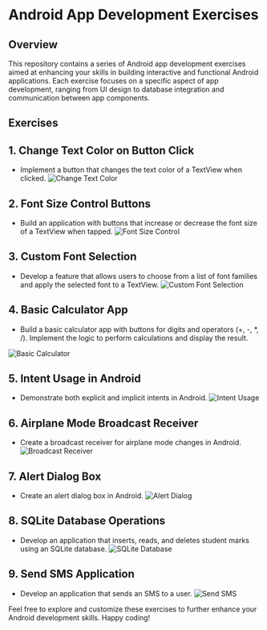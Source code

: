 # Android App Development Exercises

## Overview
This repository contains a series of Android app development exercises aimed at enhancing your skills in building interactive and functional Android applications. Each exercise focuses on a specific aspect of app development, ranging from UI design to database integration and communication between app components.

## Exercises
## 1. Change Text Color on Button Click
   - Implement a button that changes the text color of a TextView when clicked.
![Change Text Color](/images/Picture1.png)

## 2. Font Size Control Buttons
   - Build an application with buttons that increase or decrease the font size of a TextView when tapped.
![Font Size Control](/images/Picture2.png)

## 3. Custom Font Selection
   - Develop a feature that allows users to choose from a list of font families and apply the selected font to a TextView.
![Custom Font Selection](/images/Picture3.png)

## 4. Basic Calculator App
   - Build a basic calculator app with buttons for digits and operators (+, -, *, /). Implement the logic to perform calculations and display the result.
     
![Basic Calculator](/images/Picture4.png)

## 5. Intent Usage in Android
   - Demonstrate both explicit and implicit intents in Android.
![Intent Usage](/images/Picture5.png)

## 6. Airplane Mode Broadcast Receiver
   - Create a broadcast receiver for airplane mode changes in Android.
![Broadcast Receiver](/images/Picture6.png)

## 7. Alert Dialog Box
   - Create an alert dialog box in Android.
![Alert Dialog](/images/Picture7.png)

## 8. SQLite Database Operations
   - Develop an application that inserts, reads, and deletes student marks using an SQLite database.
![SQLite Database](/images/Picture8.png)

## 9. Send SMS Application
   - Develop an application that sends an SMS to a user.
![Send SMS](/images/Picture9.png)

Feel free to explore and customize these exercises to further enhance your Android development skills. Happy coding!
